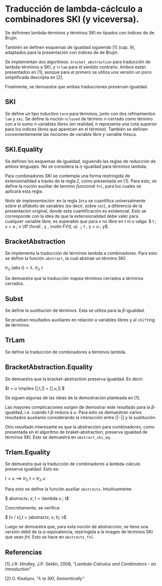 # Traducción de lambda-cáclculo a combinadores SKI (y viceversa).

Se defininen lambda-términos y términos SKI no tipados con índices de de Brujin.

También se definen esquemas de igualdad siguiendo [1] (cap. 9), adaptados para la presentación con índices de de Brujin.

Se implementan dos algoritmos: `bracket_abstraction` para traducción de lambda-términos a SKI, y `trlam` para el sentido contrario. Ambos están presentados en [1], aunque para el primero se utiliza una versión un poco simplificada descripta en [2].

Finalmente, se demuestra que ambas traducciones preservan igualdad.

## SKI

Se define un tipo inductivo `term` para términos, junto con dos refinamientos `lam` y `ski`. Se define la noción `nclosed` de término n-cerrado como término con a lo sumo $n$ variables libres (en realidad, $n$ representa una cota superior para los índices libres que aparecen en el término). También se definen convenientemente las nociones de variable libre y variable fresca.

## SKI.Equality

Se definen los esquemas de igualdad, siguiendo las reglas de reducción de ambos lenguajes. No se considera la $\eta$-igualdad para términos lambda.

Para combinadores SKI se contempla una forma restringida de extensionalidad a través de la regla $\zeta$, como presentada en [1]. Para esto, se define la noción auxiliar de termino _funcional_ `fnl`, para los cuales se aplicará esta regla.

_Nota de implementación_: en la regla `Zeta` se cuantifica universalmente sobre el alfabeto de variables (es decir, sobre `nat`), a diferencia de la presentación original, donde esta cuantificación es existencial. Esto se corresponde con la idea de que la extensionalidad debe valer para cualquier variable libre; es esperable que para $x$ no libre en $t$ ni $u$ valga:
$ t \; x = u \; x \iff
\forall \, y \, \notin FV(t, u). \;\; t \; y = u \; y$.


## BracketAbstraction

Se implementa la traducción de términos lambda a combinadores.
Para esto se define la función `abstract`, la cual abstrae un término SKI:

$tr_\lambda \;(abs \; t) = \lambda.\; tr_\lambda \; t$

Se demuestra que la traducción mapea términos cerrados a términos cerrados.


##  Subst

Se define la sustitución de términos. Esta se utiliza para la $\beta$-igualdad.

Se prueban resultados auxiliares en relación a variables libres
y al `shift`ing de términos.


## TrLam

Se define la traducción de combinadores a términos lambda.

## BracketAbstraction.Equality

Se demuestra que la bracket-abstraction preserva igualdad. Es decir:

$t = u \implies [|\,t\,|] = [|\,u\,|] $

Se siguen algunas de las ideas de la demostración planteada en [1].

Las mayores complicaciones surgen de demostrar este resultado para la $\beta$-igualdad, i.e. cuando $t$ $\beta$-reduce a $u$. Para esto se demuestran varios resultados auxiliares considerando la interacción entre $[| - |]$ y la sustitución.

Otro resultado interesante es que la abstracción para combinadores, como presentada en el algoritmo de braket-abstraction, preserva igualdad de términos SKI.
Esto se demuestra en `abstract_ski_eq`.

## Trlam.Equality

Se demuestra que la traducción de combinadores a lambda-cálculo preserva igualdad. Esto es:

$t = u \implies tr_\lambda\;t = tr_\lambda\; u$

Para esto se define la función auxiliar `abstractx`. Intuitivamente:

$ abstractx\; x\; t = \lambda x.\; t$

Concretamente, se verifica:

$ [v / x]\,t = (abstractx\; x\; t)\; v$

Luego se demuestra que, para esta noción de abstracción, se tiene una versión débil de la $\eta$-equivalencia, restringida a la imagen de términos SKI que sean _fnl_. Esto se hace en `abstractx_fnl`.

## Referencias

[1] J.R. Hindley, J.P. Seldin, 2008, _"Lambda-Calculus and Combinators - an Introduction"_

[2] O. Kiselyov, _"λ to SKI, Semantically"_